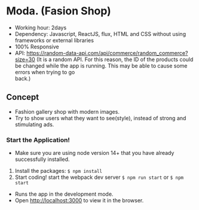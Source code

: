 # Moda. (Fasion Shop)
- Working hour: 2days
- Dependency: Javascript, ReactJS, flux, HTML and CSS without using frameworks or external libraries
- 100% Responsive
- API: https://random-data-api.com/api/commerce/random_commerce?size=30 
 (It is a random API. For this reason, the ID of the products could be changed while the app is running. This may be able to cause some errors when trying to go    
 back.)
 
 
## Concept 
- Fashion gallery shop with modern images.
- Try to show users what they want to see(style), instead of strong and stimulating ads.

### Start the Application! 
- Make sure you are using node version 14+ that you have already successfully installed.
1. Install the packages: `$ npm install`
2. Start coding! start the webpack dev server `$ npm run start` or `$ npm start`
- Runs the app in the development mode.
- Open [http://localhost:3000](http://localhost:3000) to view it in the browser.
